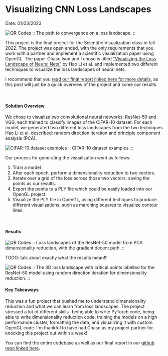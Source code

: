 # Visualizing CNN Loss Landscapes
Date: 01/03/2023

![QR Codes](../posts/visualizing-loss-landscapes/images/ResNet-PCA-3d-contours.png)
:: The path to convergence on a loss landscape. ::
<br>

This project is the final project for the Scientific Visualization class in fall 2022. The project was open ended, with the only requirements
that you work with a partner and implement a scientific visualization paper using OpenGL. The paper Chase Ison and I chose is titled ["Visualizing the Loss Landscape of Neural Nets"](https://proceedings.neurips.cc/paper/2018/hash/a41b3bb3e6b050b6c9067c67f663b915-Abstract.html) by Hao Li et al. and implemented two different techniques to visualize the loss landscapes of neural nets.

I recommend that you [read our final report linked here for more details](https://github.com/charles-ison/sv_term_project/blob/main/Term_Project_Paper.pdf), as this post will just be a quick overview of the project and some our results.

<br>

#### Solution Overview

We chose to visualize two convolutional neural networks: ResNet-50 and VGG, each trained to classify images of the CIFAR-10 dataset. For each model, we generated two different loss landscapes from the two techniques Hao Li et al. described: random direction iteration and principle component analysis (PCA).

![CIFAR-10 dataset examples](../posts/visualizing-loss-landscapes/images/cifar-10-dataset-example.png)
:: CIFAR-10 dataset examples. ::

Our process for generating the visualization went as follows:
1. Train a model
2. After each epoch, perform a dimensionality reduction to two vectors.
3. Iterate over a grid of the loss across those two vectors, saving the points as our results.
4. Export the points to a PLY file which could be easily loaded into our OpenGL project.
5. Visualize the PLY file in OpenGL, using different techiques to produce different visualizations, such as marching squares to visualize contour lines.


<br>

#### Results

![QR Codes](../posts/visualizing-loss-landscapes/images/paper-teaser.png)
:: Loss landscapes of the ResNet-50 model from PCA dimensionality reduction, with the gradient decent path. ::
<br>


TODO: talk about exactly what the results mean!!!


![QR Codes](../posts/visualizing-loss-landscapes/images/ResNet-Random-3d-contours-critical-points.png)
:: The 3D loss landscape with critical points labelled for the ResNet-50 model using random direction iteration for dimensionality reduction. ::
<br>



#### Key Takeaways

This was a fun project that pushed me to understand dimensionality reduction and what we can learn from loss landscapes. The project stressed a lot of different skills- being able to write PyTorch code, being able to write dimensionality reduction code, training the models on a high performance cluster, formatting the data, and visualizing it with custom OpenGL code. I'm thankful to have had Chase as my project partner for knocking this project out within a week!


You can find the entire codebase as well as our final report in our [github repo linked here](https://github.com/charles-ison/sv_term_project).


